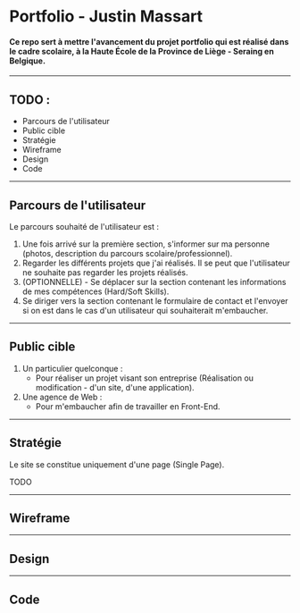 # Portfolio - Justin Massart

#### Ce repo sert à mettre l'avancement du projet portfolio qui est réalisé dans le cadre scolaire, à la Haute École de la Province de Liège - Seraing en Belgique.

---

## TODO :

- Parcours de l'utilisateur
- Public cible
- Stratégie
- Wireframe
- Design
- Code

---

## Parcours de l'utilisateur

Le parcours souhaité de l'utilisateur est :

1. Une fois arrivé sur la première section, s'informer sur ma personne (photos, description du parcours scolaire/professionnel).
2. Regarder les différents projets que j'ai réalisés. Il se peut que l'utilisateur ne souhaite pas regarder les projets réalisés.
3. (OPTIONNELLE) - Se déplacer sur la section contenant les informations de mes compétences (Hard/Soft Skills).
4. Se diriger vers la section contenant le formulaire de contact et l'envoyer si on est dans le cas d'un utilisateur qui souhaiterait m'embaucher.

---

## Public cible

1. Un particulier quelconque :
    - Pour réaliser un projet visant son entreprise (Réalisation ou modification - d'un site, d'une application).
2. Une agence de Web :
    - Pour m'embaucher afin de travailler en Front-End.

---

## Stratégie

Le site se constitue uniquement d'une page (Single Page).

TODO

---

## Wireframe

---

## Design

---

## Code
